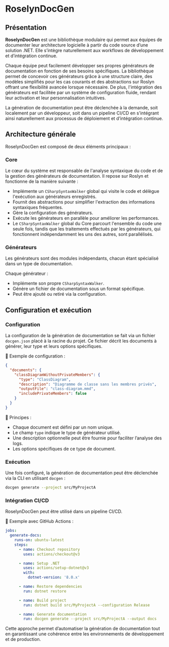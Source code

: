 # RoselynDocGen

## Présentation

**RoselynDocGen** est une bibliothèque modulaire qui permet aux équipes de documenter leur architecture logicielle à partir du code source d’une solution .NET. Elle s’intègre naturellement aux workflows de développement et d’intégration continue.

Chaque équipe peut facilement développer ses propres générateurs de documentation en fonction de ses besoins spécifiques. La bibliothèque permet de concevoir ces générateurs grâce à une structure claire, des modèles simplifiés pour les cas courants et des abstractions sur Roslyn offrant une flexibilité avancée lorsque nécessaire. De plus, l'intégration des générateurs est facilitée par un système de configuration fluide, rendant leur activation et leur personnalisation intuitives.

La génération de documentation peut être déclenchée à la demande, soit localement par un développeur, soit dans un pipeline CI/CD en s'intégrant ainsi naturellement aux processus de déploiement et d’intégration continue.

## Architecture générale

RoselynDocGen est composé de deux éléments principaux :

### Core

Le cœur du système est responsable de l'analyse syntaxique du code et de la gestion des générateurs de documentation. Il repose sur Roslyn et fonctionne de la manière suivante :

- Implémente un `CSharpSyntaxWalker` global qui visite le code et délègue l'exécution aux générateurs enregistrés.
- Fournit des abstractions pour simplifier l'extraction des informations syntaxiques fréquentes.
- Gère la configuration des générateurs.
- Exécute les générateurs en parallèle pour améliorer les performances.
- Le `CSharpSyntaxWalker` global du Core parcourt l'ensemble du code une seule fois, tandis que les traitements effectués par les générateurs, qui fonctionnent indépendamment les uns des autres, sont parallélisés.

### Générateurs

Les générateurs sont des modules indépendants, chacun étant spécialisé dans un type de documentation.

Chaque générateur :
- Implémente son propre `CSharpSyntaxWalker`.
- Génère un fichier de documentation sous un format spécifique.
- Peut être ajouté ou retiré via la configuration.

## Configuration et exécution

### Configuration

La configuration de la génération de documentation se fait via un fichier `docgen.json` placé à la racine du projet. Ce fichier décrit les documents à générer, leur type et leurs options spécifiques.

📌 Exemple de configuration :
```json
{
  "documents": {
    "classDiagramWithoutPrivateMembers": {
      "type": "ClassDiagram",
      "description": "Diagramme de classe sans les membres privés",
      "outputFile": "class-diagram.mmd",
      "includePrivateMembers": false
    }
  }
}
```

📌 Principes :
- Chaque document est défini par un nom unique.
- Le champ `type` indique le type de générateur utilisé.
- Une description optionnelle peut être fournie pour faciliter l’analyse des logs.
- Les options spécifiques de ce type de document.

### Exécution

Une fois configuré, la génération de documentation peut être déclenchée via la CLI en utilisant `docgen` :

```sh
docgen generate --project src/MyProjectA
```

### Intégration CI/CD

RoselynDocGen peut être utilisé dans un pipeline CI/CD.

📌 Exemple avec GitHub Actions :
```yaml
jobs:
  generate-docs:
    runs-on: ubuntu-latest
    steps:
      - name: Checkout repository
        uses: actions/checkout@v3

      - name: Setup .NET
        uses: actions/setup-dotnet@v3
        with:
          dotnet-version: '8.0.x'

      - name: Restore dependencies
        run: dotnet restore

      - name: Build project
        run: dotnet build src/MyProjectA --configuration Release

      - name: Generate documentation
        run: docgen generate --project src/MyProjectA --output docs
```

Cette approche permet d’automatiser la génération de documentation tout en garantissant une cohérence entre les environnements de développement et de production.
